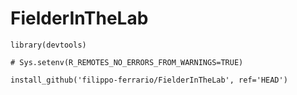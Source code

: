 # FielderInTheLab
 
```
library(devtools)

# Sys.setenv(R_REMOTES_NO_ERRORS_FROM_WARNINGS=TRUE)

install_github('filippo-ferrario/FielderInTheLab', ref='HEAD')
```